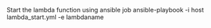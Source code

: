Start the lambda function using ansible job
ansible-playbook -i host lambda_start.yml -e lambdaname
